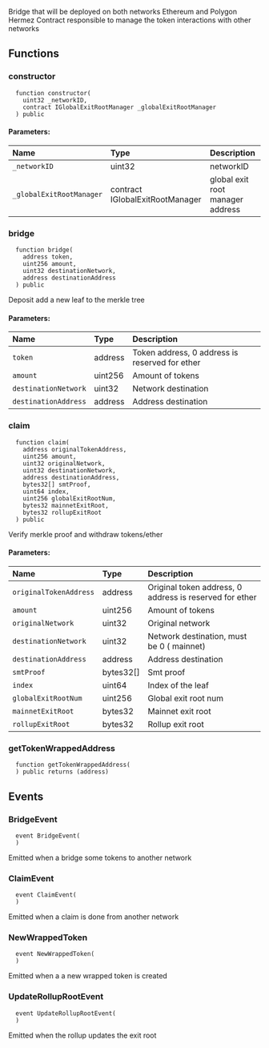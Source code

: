 Bridge that will be deployed on both networks Ethereum and Polygon Hermez
Contract responsible to manage the token interactions with other networks


## Functions
### constructor
```solidity
  function constructor(
    uint32 _networkID,
    contract IGlobalExitRootManager _globalExitRootManager
  ) public
```


#### Parameters:
| Name | Type | Description                                                          |
| :--- | :--- | :------------------------------------------------------------------- |
|`_networkID` | uint32 | networkID
|`_globalExitRootManager` | contract IGlobalExitRootManager | global exit root manager address

### bridge
```solidity
  function bridge(
    address token,
    uint256 amount,
    uint32 destinationNetwork,
    address destinationAddress
  ) public
```
Deposit add a new leaf to the merkle tree


#### Parameters:
| Name | Type | Description                                                          |
| :--- | :--- | :------------------------------------------------------------------- |
|`token` | address | Token address, 0 address is reserved for ether
|`amount` | uint256 | Amount of tokens
|`destinationNetwork` | uint32 | Network destination
|`destinationAddress` | address | Address destination

### claim
```solidity
  function claim(
    address originalTokenAddress,
    uint256 amount,
    uint32 originalNetwork,
    uint32 destinationNetwork,
    address destinationAddress,
    bytes32[] smtProof,
    uint64 index,
    uint256 globalExitRootNum,
    bytes32 mainnetExitRoot,
    bytes32 rollupExitRoot
  ) public
```
Verify merkle proof and withdraw tokens/ether


#### Parameters:
| Name | Type | Description                                                          |
| :--- | :--- | :------------------------------------------------------------------- |
|`originalTokenAddress` | address |  Original token address, 0 address is reserved for ether
|`amount` | uint256 | Amount of tokens
|`originalNetwork` | uint32 | Original network
|`destinationNetwork` | uint32 | Network destination, must be 0 ( mainnet)
|`destinationAddress` | address | Address destination
|`smtProof` | bytes32[] | Smt proof
|`index` | uint64 | Index of the leaf
|`globalExitRootNum` | uint256 | Global exit root num
|`mainnetExitRoot` | bytes32 | Mainnet exit root
|`rollupExitRoot` | bytes32 | Rollup exit root

### getTokenWrappedAddress
```solidity
  function getTokenWrappedAddress(
  ) public returns (address)
```




## Events
### BridgeEvent
```solidity
  event BridgeEvent(
  )
```

Emitted when a bridge some tokens to another network

### ClaimEvent
```solidity
  event ClaimEvent(
  )
```

Emitted when a claim is done from another network

### NewWrappedToken
```solidity
  event NewWrappedToken(
  )
```

Emitted when a a new wrapped token is created

### UpdateRollupRootEvent
```solidity
  event UpdateRollupRootEvent(
  )
```

Emitted when the rollup updates the exit root

